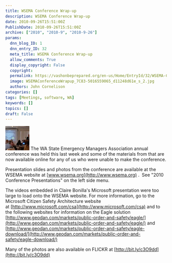 ```yaml
---
title: WSEMA Conference Wrap-up
description: WSEMA Conference Wrap-up
date: 2010-09-26T15:51:00Z
PublishDate: 2010-09-26T15:51:00Z
archive: ["2010", "2010-9", "2010-9-26"]
params:
  dnn_blog_ID: 1
  dnn_entry_ID: 32
  meta_title: WSEMA Conference Wrap-up
  allow_comments: True
  display_copyright: False
  copyright:
  permalink: https://vashonbeprepared.org/en-us/Home/EntryId/32/WSEMA-Conference-Wrap-up
  image: WSEMAConferenceWrapup_7C83-5016559065_d11248d61e_s_2.jpg
  authors: John Cornelison
categories: []
tags: [Meetings, software, WA]
keywords: []
topics: []
draft: False
---
```


![WSEMA Conference Wrapup](./images/WSEMAConferenceWrapup_7C83-5016559065_d11248d61e_s_2.jpg) The WA State Emergency Managers Association annual conference was held this last week and some of the materials from that are now available online for any of us who were unable to make the conference.

Presentation slides and photos from the conference are available at the WSEMA website at [www.wsema.org](http://www.wsema.org) .  See "2010 Conference Presentations" on the left side menu.

The videos embedded in Claire Bonilla's Microsoft presentation were too large to load onto the WSEMA website. For more information, go to the Microsoft Citizen Safety Architecture website at [http://www.microsoft.com/csa](http://www.microsoft.com/csa) and to the following websites for information on the Eagle solution [http://www.geodan.com/markets/public-order-and-safety/eagle/](http://www.geodan.com/markets/public-order-and-safety/eagle/) and [http://www.geodan.com/markets/public-order-and-safety/eagle-download/](http://www.geodan.com/markets/public-order-and-safety/eagle-download/)

Many of the photos are also available on FLICKR at [http://bit.ly/c3O9dd](http://bit.ly/c3O9dd)
